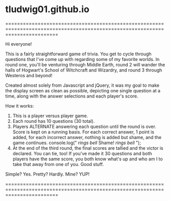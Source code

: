 # tludwig01.github.io

==============================================================================================================================

Hi everyone!

This is a fairly straightforward game of trivia. You get to cycle through questions that I've come up with regarding some of my favorite worlds. In round one, you'll be venturing through Middle Earth, round 2 will wander the halls of Hogwart's School of Witchcraft and Wizardry, and round 3 through Westeros and beyond!

Created almost solely from Javascript and jQuery, it was my goal to make the display screen as clean as possible, depicting one single question at a time, along with the answer selections and each player's score. 

How it works:

1) This is a player versus player game. 
2) Each round has 10 questions (30 total). 
3) Players ALTERNATE answering each question until the round is over. Score is kept on a running basis. For each correct answer, 1 point is added, for each incorrect answer, nothing is added but shame, and the game continues. console.log(" *rings bell* Shame! *rings bell* ");
4) At the end of the third round, the final scores are tallied and the victor is declared. You can tie, too! If you've made it 30 questions and both players have the same score, you both know what's up and who am I to take that away from one of you. Good stuff. 

Simple? Yes. Pretty? Hardly. Mine? YUP!

==============================================================================================================================


